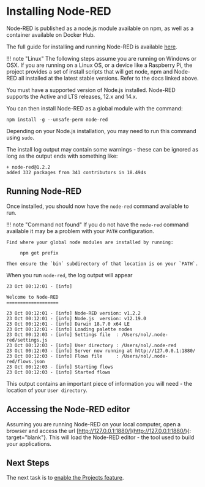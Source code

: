 # Installing Node-RED

Node-RED is published as a node.js module available on npm, as well as a container
available on Docker Hub.

The full guide for installing and running Node-RED is available [here](https://nodered.org/docs/getting-started/local).

!!! note "Linux"
    The following steps assume you are running on Windows or OSX. If you are running
    on a Linux OS, or a device like a Raspberry Pi, the project provides a set of
    install scripts that will get node, npm and Node-RED all installed at the latest
    stable versions. Refer to the docs linked above.

You must have a supported version of Node.js installed. Node-RED supports
the Active and LTS releases, 12.x and 14.x.

You can then install Node-RED as a global module with the command:

```
npm install -g --unsafe-perm node-red
```

Depending on your Node.js installation, you may need to run this command using `sudo`.

The install log output may contain some warnings - these can be ignored as long
as the output ends with something like:


```
+ node-red@1.2.2
added 332 packages from 341 contributors in 18.494s
```

## Running Node-RED

Once installed, you should now have the `node-red` command available to run.

!!! note "Command not found"
    If you do not have the `node-red` command available it may be a problem
    with your `PATH` configuration.

    Find where your global node modules are installed by running:

         npm get prefix

    Then ensure the `bin` subdirectory of that location is on your `PATH`.

When you run `node-red`, the log output will appear

```
23 Oct 00:12:01 - [info]

Welcome to Node-RED
===================

23 Oct 00:12:01 - [info] Node-RED version: v1.2.2
23 Oct 00:12:01 - [info] Node.js  version: v12.19.0
23 Oct 00:12:01 - [info] Darwin 18.7.0 x64 LE
23 Oct 00:12:01 - [info] Loading palette nodes
23 Oct 00:12:03 - [info] Settings file  : /Users/nol/.node-red/settings.js
23 Oct 00:12:03 - [info] User directory : /Users/nol/.node-red
23 Oct 00:12:03 - [info] Server now running at http://127.0.0.1:1880/
23 Oct 00:12:03 - [info] Flows file     : /Users/nol/.node-red/flows.json
23 Oct 00:12:03 - [info] Starting flows
23 Oct 00:12:03 - [info] Started flows
```

This output contains an important piece of information you will need  -
the location of your `User directory`.


## Accessing the Node-RED editor

Assuming you are running Node-RED on your local computer, open a browser and access
the url [http://127.0.0.1:1880/](http://127.0.0.1:1880/){: target="blank"}. This will load the
Node-RED editor - the tool used to build your applications.



## Next Steps

The next task is to [enable the Projects feature](projects.md).